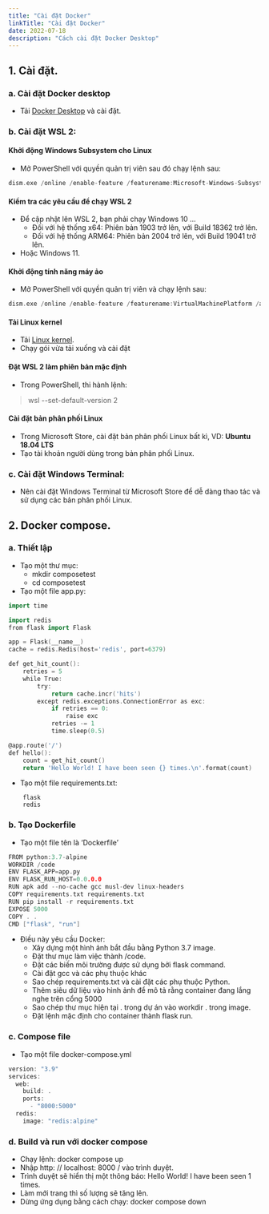 ```yaml
---
title: "Cài đặt Docker"
linkTitle: "Cài đặt Docker"
date: 2022-07-18
description: "Cách cài đặt Docker Desktop"
---
```

## **1.	Cài đặt.**
### **a.	Cài đặt Docker desktop**
-	Tải [Docker Desktop](https://desktop.docker.com/win/main/amd64/Docker%20Desktop%20Installer.exe) và cài đặt.

### **b.	Cài đặt WSL 2:**
####	Khởi động Windows Subsystem cho Linux
-	Mở PowerShell với quyền quản trị viên sau đó chạy lệnh sau: 
```go
dism.exe /online /enable-feature /featurename:Microsoft-Windows-Subsystem-Linux /all /norestart
```

####	Kiểm tra các yêu cầu để chạy WSL 2
-	Để cập nhật lên WSL 2, bạn phải chạy Windows 10 ... 
    +	Đối với hệ thống x64: Phiên bản 1903 trở lên, với Build 18362 trở lên. 
    +	Đối với hệ thống ARM64: Phiên bản 2004 trở lên, với Build 19041 trở lên. 
-	Hoặc Windows 11.

####	Khởi động tính năng máy ảo
-	Mở PowerShell với quyền quản trị viên và chạy lệnh sau: 
```go
dism.exe /online /enable-feature /featurename:VirtualMachinePlatform /all /norestart
```

####	Tải Linux kernel
-	Tải [Linux kernel](https://wslstorestorage.blob.core.windows.net/wslblob/wsl_update_x64.msi).
-	Chạy gói vừa tải xuống và cài đặt

####	Đặt WSL 2 làm phiên bản mặc định
-	Trong PowerShell, thi hành lệnh: 
>wsl --set-default-version 2

####	Cài đặt bản phân phối Linux
-	Trong Microsoft Store, cài đặt bản phân phối Linux bất kì, VD: **Ubuntu 18.04 LTS**
-	Tạo tài khoản người dùng trong bản phân phối Linux.

### **c.	Cài đặt Windows Terminal:**
-	 Nên cài đặt Windows Terminal từ Microsoft Store để dễ dàng thao tác và sử dụng các bản phân phối Linux.


## **2.	Docker compose.**
### **a.	Thiết lập**
-	Tạo một thư mục: 
    +	mkdir composetest 
    +	cd composetest
-	Tạo một file app.py:
```go
import time

import redis
from flask import Flask

app = Flask(__name__)
cache = redis.Redis(host='redis', port=6379)

def get_hit_count():
    retries = 5
    while True:
        try:
            return cache.incr('hits')
        except redis.exceptions.ConnectionError as exc:
            if retries == 0:
                raise exc
            retries -= 1
            time.sleep(0.5)

@app.route('/')
def hello():
    count = get_hit_count()
    return 'Hello World! I have been seen {} times.\n'.format(count)
``` 
-	Tạo một file requirements.txt:
```
    flask
    redis
```

### **b.	Tạo Dockerfile**
-	Tạo một file tên là ‘Dockerfile’
```go # syntax=docker/dockerfile:1
FROM python:3.7-alpine
WORKDIR /code
ENV FLASK_APP=app.py
ENV FLASK_RUN_HOST=0.0.0.0
RUN apk add --no-cache gcc musl-dev linux-headers
COPY requirements.txt requirements.txt
RUN pip install -r requirements.txt
EXPOSE 5000
COPY . .
CMD ["flask", "run"]
```
-	Điều này yêu cầu Docker: 
    +	Xây dựng một hình ảnh bắt đầu bằng Python 3.7 image. 
    +	Đặt thư mục làm việc thành /code. 
    +	Đặt các biến môi trường được sử dụng bởi flask command. 
    +	Cài đặt gcc và các phụ thuộc khác 
    +	Sao chép requirements.txt và cài đặt các phụ thuộc Python. 
    +	Thêm siêu dữ liệu vào hình ảnh để mô tả rằng container đang lắng nghe trên cổng 5000 
    +	Sao chép thư mục hiện tại . trong dự án vào workdir . trong image.
    +	Đặt lệnh mặc định cho container thành flask run.

### **c.	Compose file**
-	Tạo một file docker-compose.yml
```go
version: "3.9"
services:
  web:
    build: .
    ports:
      - "8000:5000"
  redis:
    image: "redis:alpine"
```

### **d.	Build và run với docker compose**
-	Chạy lệnh: docker compose up
-	Nhập http: // localhost: 8000 / vào trình duyệt.
-	Trình duyệt sẽ hiển thị một thông báo: Hello World! I have been seen 1 times.
-	Làm mới trang thì số lượng sẽ tăng lên.
-	Dừng ứng dụng bằng cách chạy: docker compose down
